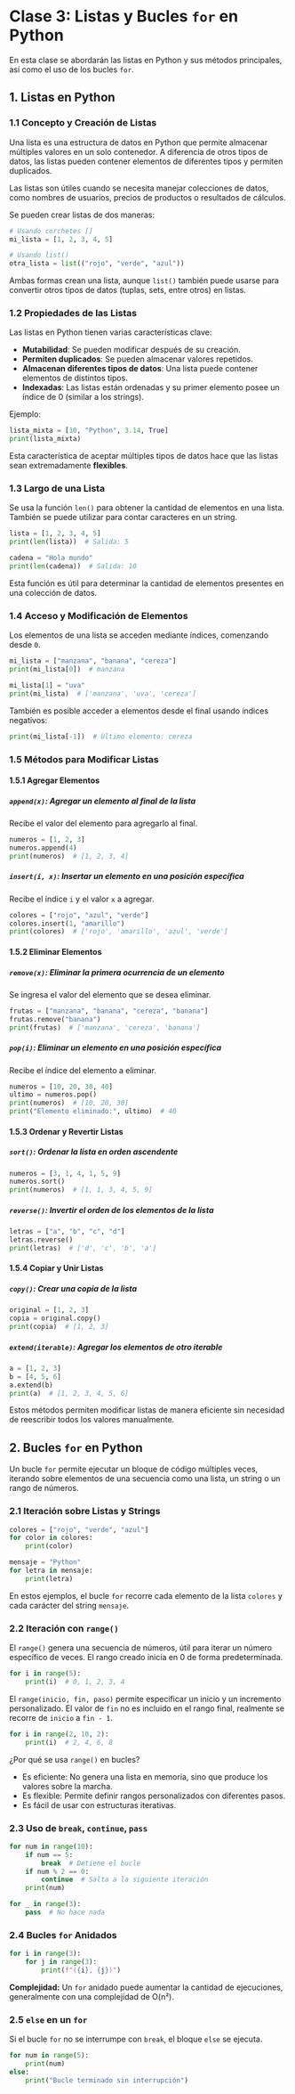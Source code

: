# Clase 3: Listas y Bucles `for` en Python

En esta clase se abordarán las listas en Python y sus métodos principales, así como el uso de los bucles `for`.

## 1. Listas en Python

### 1.1 Concepto y Creación de Listas

Una lista es una estructura de datos en Python que permite almacenar múltiples valores en un solo contenedor. A diferencia de otros tipos de datos, las listas pueden contener elementos de diferentes tipos y permiten duplicados.

Las listas son útiles cuando se necesita manejar colecciones de datos, como nombres de usuarios, precios de productos o resultados de cálculos.

Se pueden crear listas de dos maneras:

```python
# Usando corchetes []
mi_lista = [1, 2, 3, 4, 5]

# Usando list()
otra_lista = list(("rojo", "verde", "azul"))
```

Ambas formas crean una lista, aunque `list()` también puede usarse para convertir otros tipos de datos (tuplas, sets, entre otros) en listas.

### 1.2 Propiedades de las Listas

Las listas en Python tienen varias características clave:

- **Mutabilidad**: Se pueden modificar después de su creación.
- **Permiten duplicados**: Se pueden almacenar valores repetidos.
- **Almacenan diferentes tipos de datos**: Una lista puede contener elementos de distintos tipos.
- **Indexadas**: Las listas están ordenadas y su primer elemento posee un índice de 0 (similar a los strings).

Ejemplo:

```python
lista_mixta = [10, "Python", 3.14, True]
print(lista_mixta)
```

Esta característica de aceptar múltiples tipos de datos hace que las listas sean extremadamente **flexibles**.

### 1.3 Largo de una Lista

Se usa la función `len()` para obtener la cantidad de elementos en una lista. También se puede utilizar para contar caracteres en un string.

```python
lista = [1, 2, 3, 4, 5]
print(len(lista))  # Salida: 5

cadena = "Hola mundo"
print(len(cadena))  # Salida: 10
```

Esta función es útil para determinar la cantidad de elementos presentes en una colección de datos.

### 1.4 Acceso y Modificación de Elementos

Los elementos de una lista se acceden mediante índices, comenzando desde `0`.

```python
mi_lista = ["manzana", "banana", "cereza"]
print(mi_lista[0])  # manzana

mi_lista[1] = "uva"
print(mi_lista)  # ['manzana', 'uva', 'cereza']
```

También es posible acceder a elementos desde el final usando índices negativos:

```python
print(mi_lista[-1])  # Último elemento: cereza
```

### 1.5 Métodos para Modificar Listas

#### 1.5.1 Agregar Elementos

##### `append(x)`: Agregar un elemento al final de la lista

Recibe el valor del elemento para agregarlo al final.

```python
numeros = [1, 2, 3]
numeros.append(4)
print(numeros)  # [1, 2, 3, 4]
```

##### `insert(i, x)`: Insertar un elemento en una posición específica

Recibe el índice `i` y el valor `x` a agregar.

```python
colores = ["rojo", "azul", "verde"]
colores.insert(1, "amarillo")
print(colores)  # ['rojo', 'amarillo', 'azul', 'verde']
```

#### 1.5.2 Eliminar Elementos

##### `remove(x)`: Eliminar la primera ocurrencia de un elemento

Se ingresa el valor del elemento que se desea eliminar.

```python
frutas = ["manzana", "banana", "cereza", "banana"]
frutas.remove("banana")
print(frutas)  # ['manzana', 'cereza', 'banana']
```

##### `pop(i)`: Eliminar un elemento en una posición específica

Recibe el índice del elemento a eliminar.

```python
numeros = [10, 20, 30, 40]
ultimo = numeros.pop()
print(numeros)  # [10, 20, 30]
print("Elemento eliminado:", ultimo)  # 40
```

#### 1.5.3 Ordenar y Revertir Listas

##### `sort()`: Ordenar la lista en orden ascendente

```python
numeros = [3, 1, 4, 1, 5, 9]
numeros.sort()
print(numeros)  # [1, 1, 3, 4, 5, 9]
```

##### `reverse()`: Invertir el orden de los elementos de la lista

```python
letras = ["a", "b", "c", "d"]
letras.reverse()
print(letras)  # ['d', 'c', 'b', 'a']
```

#### 1.5.4 Copiar y Unir Listas

##### `copy()`: Crear una copia de la lista

```python
original = [1, 2, 3]
copia = original.copy()
print(copia)  # [1, 2, 3]
```

##### `extend(iterable)`: Agregar los elementos de otro iterable

```python
a = [1, 2, 3]
b = [4, 5, 6]
a.extend(b)
print(a)  # [1, 2, 3, 4, 5, 6]
```

Estos métodos permiten modificar listas de manera eficiente sin necesidad de reescribir todos los valores manualmente.

## 2. Bucles `for` en Python

Un bucle `for` permite ejecutar un bloque de código múltiples veces, iterando sobre elementos de una secuencia como una lista, un string o un rango de números.

### 2.1 Iteración sobre Listas y Strings

```python
colores = ["rojo", "verde", "azul"]
for color in colores:
    print(color)

mensaje = "Python"
for letra in mensaje:
    print(letra)
```

En estos ejemplos, el bucle `for` recorre cada elemento de la lista `colores` y cada carácter del string `mensaje`.

### 2.2 Iteración con `range()`

El `range()` genera una secuencia de números, útil para iterar un número específico de veces.
El rango creado inicia en 0 de forma predeterminada.

```python
for i in range(5):
    print(i)  # 0, 1, 2, 3, 4
```

El `range(inicio, fin, paso)` permite especificar un inicio y un incremento personalizado. El valor de `fin` no es incluido en el rango final, realmente se recorre de `inicio` a `fin - 1`.

```python
for i in range(2, 10, 2):
    print(i)  # 2, 4, 6, 8
```

¿Por qué se usa `range()` en bucles?

- Es eficiente: No genera una lista en memoria, sino que produce los valores sobre la marcha.
- Es flexible: Permite definir rangos personalizados con diferentes pasos.
- Es fácil de usar con estructuras iterativas.

### 2.3 Uso de `break`, `continue`, `pass`

```python
for num in range(10):
    if num == 5:
        break  # Detiene el bucle
    if num % 2 == 0:
        continue  # Salta a la siguiente iteración
    print(num)
```

```python
for _ in range(3):
    pass  # No hace nada
```

### 2.4 Bucles `for` Anidados

```python
for i in range(3):
    for j in range(3):
        print(f"({i}, {j})")
```

**Complejidad:** Un `for` anidado puede aumentar la cantidad de ejecuciones, generalmente con una complejidad de O(n²).

### 2.5 `else` en un `for`

Si el bucle `for` no se interrumpe con `break`, el bloque `else` se ejecuta.

```python
for num in range(5):
    print(num)
else:
    print("Bucle terminado sin interrupción")
```

